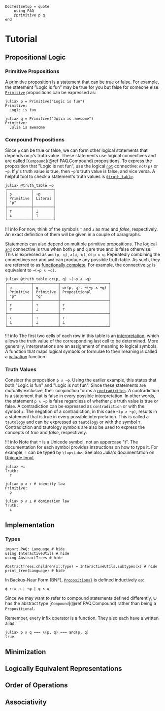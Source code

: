 
```@meta
DocTestSetup = quote
    using PAQ
    @primitive p q
end
```

# Tutorial

## Propositional Logic

### Primitive Propositions

A primitive proposition is a statement that can be true or false. For example, the statement "Logic is fun" may be true for you but false for someone else. [`Primitive`](@ref) propositions can be expressed as:

```jldoctest tutorial
julia> p = Primitive("Logic is fun")
Primitive:
  Logic is fun

julia> q = Primitive("Julia is awesome")
Primitive:
  Julia is awesome
```


### Compound Propositions

Since ```p``` can be true or false, we can form other logical statements that depends on ```p```'s truth value. These statements use logical connectives and are called [`Compound`](@ref PAQ.Compound) propositions. To express the proposition that "Logic is not fun", use the logical [`not`](@ref) connective: ```not(p)``` or ```¬p```.  If ```p```'s truth value is true, then ```¬p```'s truth value is false, and vice versa. A helpful tool to check a statement's truth values is [`@truth_table`](@ref).

```jldoctest tutorial
julia> @truth_table ¬p
┌───────────┬─────────┐
│ p         │ ¬p      │
│ Primitive │ Literal │
│ "p"       │         │
├───────────┼─────────┤
│ ⊤         │ ⊥       │
│ ⊥         │ ⊤       │
└───────────┴─────────┘
```

!!! info
    For now, think of the symbols ```⊤``` and ```⊥``` as *true* and *false*, respectively. An exact definition of them will be given in a couple of paragraphs.

Statements can also depend on multiple primitive propositions. The logical [`and`](@ref) connective is true when both ```p``` and ```q``` are true and is false otherwise. This is expressed as ```and(p, q)```, ```∧(p, q)```, or ```p ∧ q```. Repeatedly combining the connectives ```not``` and ```and``` can produce any possible truth table. As such, they are referred to as [functionally complete](https://en.wikipedia.org/wiki/Functional_completeness). For example, the connective [`or`](@ref) is equivalent to ```¬(¬p ∧ ¬q)```.

```jldoctest tutorial
julia> @truth_table or(p, q) ¬(¬p ∧ ¬q)
┌───────────┬───────────┬──────────────────────┐
│ p         │ q         │ or(p, q), ¬(¬p ∧ ¬q) │
│ Primitive │ Primitive │ Propositional        │
│ "p"       │ "q"       │                      │
├───────────┼───────────┼──────────────────────┤
│ ⊤         │ ⊤         │ ⊤                    │
│ ⊤         │ ⊥         │ ⊤                    │
├───────────┼───────────┼──────────────────────┤
│ ⊥         │ ⊤         │ ⊤                    │
│ ⊥         │ ⊥         │ ⊥                    │
└───────────┴───────────┴──────────────────────┘
```

!!! info
    The first two cells of each row in this table is an [interpretation](https://en.wikipedia.org/wiki/Interpretation_(logic)), which allows the truth value of the corresponding last cell to be determined. More generally, interpretations are an assignment of meaning to logical symbols. A function that maps logical symbols or formulae to their meaning is called a [valuation](https://en.wikipedia.org/wiki/Valuation_(logic)) function.


### Truth Values

Consider the proposition ```p ∧ ¬p```. Using the earlier example, this states that both "Logic is fun" and "Logic is not fun". Since these statements are mutually exclusive, their conjunction forms a [`contradiction`](@ref). A contradiction is a statement that is false in every possible interpretation. In other words, the statement ```p ∧ ¬p``` is false regardless of whether ```p```'s truth value is true or false. A contradiction can be expressed as ```contradiction``` or with the symbol ```⊥```. The negation of a contradiction, in this case ```¬(p ∧ ¬p)```, results in a statement that is true in every possible interpretation. This is called a [`tautology`](@ref) and can be expressed as ```tautology``` or with the symbol ```⊤```. Contradiction and tautology symbols are also be used to express the concepts of *true* and *false*, respectively.

!!! info
    Note that ```⊤``` is a Unicode symbol, not an uppercase "t". The documentation for each symbol provides instructions on how to type it. For example, ```⊤``` can be typed by ```\top<tab>```. See also Julia's documentation on [Unicode Input](https://docs.julialang.org/en/v1/manual/unicode-input/).

```jldoctest
julia> ¬⊥
Truth:
  ⊤

julia> p ∧ ⊤ # identity law
Primitive:
  p

julia> p ∧ ⊥ # domination law
Truth:
  ⊥
```


## Implementation

### Types

```@example
import PAQ: Language # hide
using InteractiveUtils # hide
using AbstractTrees # hide

AbstractTrees.children(x::Type) = InteractiveUtils.subtypes(x) # hide
print_tree(Language) # hide
```


In Backus-Naur Form (BNF), [`Propositional`](@ref) is defined inductively as:

```
ϕ ::= p | ¬ψ | ψ ∧ ψ
```

Since we may want to refer to compound statements defined differently, ψ has the abstract type [`Compound`](@ref PAQ.Compound) rather than being a ```Propositional```.



Remember, every infix operator is a function. They also each have a written alias.

```jldoctest tutorial
julia> p ∧ q === ∧(p, q) === and(p, q)
true
```


## Minimization

## Logically Equivalent Representations

## Order of Operations

## Associativity
